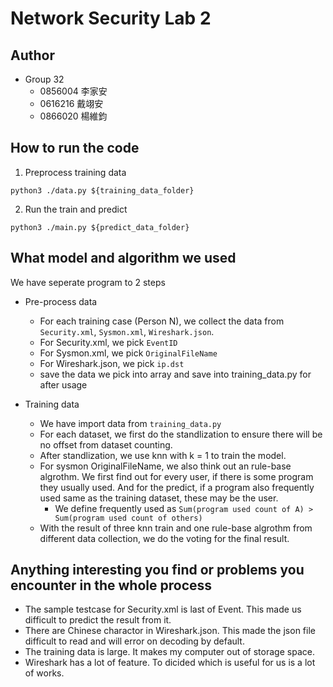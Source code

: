 # Network Security Lab 2

## Author
- Group 32
    - 0856004 李家安
    - 0616216 戴翊安
    - 0866020 楊維鈞
    
## How to run the code
1. Preprocess training data

``` shell
python3 ./data.py ${training_data_folder}
```

2. Run the train and predict

``` shell
python3 ./main.py ${predict_data_folder}
```

## What model and algorithm we used

We have seperate program to 2 steps

- Pre-process data
  - For each training case (Person N), we collect the data from `Security.xml`,
      `Sysmon.xml`, `Wireshark.json`.
  - For Security.xml, we pick `EventID`
  - For Sysmon.xml, we pick `OriginalFileName`
  - For Wireshark.json, we pick `ip.dst`
  - save the data we pick into array and save into training_data.py for after usage
  
- Training data
  - We have import data from `training_data.py`
  - For each dataset, we first do the standlization to ensure there will be no
    offset from dataset counting.
  - After standlization, we use knn with k = 1 to train the model.
  - For sysmon OriginalFileName, we also think out an rule-base algrothm. We
    first find out for every user, if there is some program they usually used.
    And for the predict, if a program also frequently used same as the training
    dataset, these may be the user.
    - We define frequently used as `Sum(program used count of A) > Sum(program
      used count of others)`
  - With the result of three knn train and one rule-base algrothm from different
    data collection, we do the voting for the final result.

## Anything interesting you find or problems you encounter in the whole process
- The sample testcase for Security.xml is last of Event. This made us difficult
  to predict the result from it.
- There are Chinese charactor in Wireshark.json. This made the json file
  difficult to read and will error on decoding by default.
- The training data is large. It makes my computer out of storage space.
- Wireshark has a lot of feature. To dicided which is useful for us is a lot of
  works.
